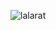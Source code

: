![lalarat](https://github.com/yuankong666/Ultimate-RAT-Collection/assets/128066597/e0abab5a-1119-45bd-ba1b-5cda3b075f7b)
